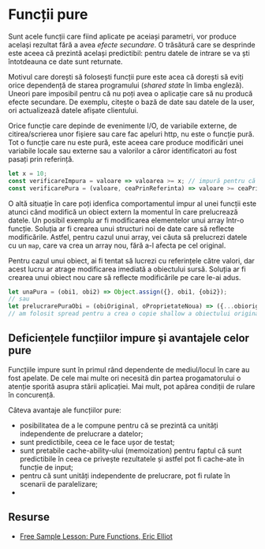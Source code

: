 # Funcții pure

Sunt acele funcții care fiind aplicate pe aceiași parametri, vor produce același rezultat fără a avea *efecte secundare*. O trăsătură care se desprinde este aceea că prezintă același predictibil: pentru datele de intrare se va ști întotdeauna ce date sunt returnate.

Motivul care dorești să folosești funcții pure este acea că dorești să eviți orice dependență de starea programului (*shared state* în limba engleză). Uneori pare imposibil pentru că nu poți avea o aplicație care să nu producă efecte secundare. De exemplu, citește o bază de date sau datele de la user, ori actualizează datele afișate clientului.

Orice funcție care depinde de evenimente I/O, de variabile externe, de citirea/scrierea unor fișiere sau care fac apeluri http, nu este o funcție pură. Tot o funcție care nu este pură, este aceea care produce modificări unei variabile locale sau externe sau a valorilor a căror identificatori au fost pasați prin referință.

```javascript
let x = 10;
const verificareImpura = valoare => valoarea >= x; // impură pentru că are o dependență externă: `x`
const verificarePura = (valoare, ceaPrinReferinta) => valoare >= ceaPrinReferinta; // rezolvat prin dependency injection
```

O altă situație în care poți idenfica comportamentul impur al unei funcții este atunci când modifică un obiect extern la momentul în care prelucrează datele. Un posibil exemplu ar fi modificarea elementelor unui array într-o funcție. Soluția ar fi crearea unui structuri noi de date care să reflecte modificările. Astfel, pentru cazul unui array, vei căuta să prelucrezi datele cu un `map`, care va crea un array nou, fără a-l afecta pe cel original.

Pentru cazul unui obiect, ai fi tentat să lucrezi cu referințele către valori, dar acest lucru ar atrage modificarea imediată a obiectului sursă. Soluția ar fi crearea unui obiect nou care să reflecte modificările pe care le-ai adus.

```javascript
let unaPura = (obi1, obi2) => Object.assign({}, obi1, {obi2});
// sau
let prelucrarePuraObi = (obiOriginal, oProprietateNoua) => ({...obioriginal, oProprietateNoua});
// am folosit spread pentru a crea o copie shallow a obiectului original
```

## Deficiențele funcțiilor impure și avantajele celor pure

Funcțiile impure sunt în primul rând dependente de mediul/locul în care au fost apelate. De cele mai multe ori necesită din partea progamatorului o atenție sporită asupra stării aplicației. Mai mult, pot apărea condiții de rulare în concurență.

Câteva avantaje ale funcțiilor pure:
- posibilitatea de a le compune pentru că se prezintă ca unități independente de prelucrare a datelor;
- sunt predictibile, ceea ce le face ușor de testat;
- sunt pretabile cache-ability-ului (memoization) pentru faptul că sunt predictibile în ceea ce privește rezultatele și astfel pot fi cache-ate în funcție de input;
- pentru că sunt unități independente de prelucrare, pot fi rulate în scenarii de paralelizare;
-

## Resurse

- [Free Sample Lesson: Pure Functions, Eric Elliot](https://ericelliottjs.com/premium-content/lesson-pure-functions)
